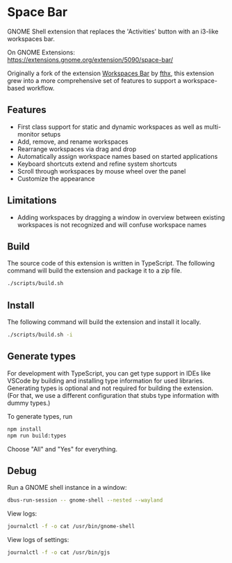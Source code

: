 # Space Bar

GNOME Shell extension that replaces the 'Activities' button with an i3-like workspaces bar.

On GNOME Extensions: https://extensions.gnome.org/extension/5090/space-bar/

Originally a fork of the extension [Workspaces
Bar](https://extensions.gnome.org/extension/3851/workspaces-bar/) by
[fthx](https://extensions.gnome.org/accounts/profile/fthx), this extension grew into a more
comprehensive set of features to support a workspace-based workflow.

## Features

-   First class support for static and dynamic workspaces as well as multi-monitor setups
-   Add, remove, and rename workspaces
-   Rearrange workspaces via drag and drop
-   Automatically assign workspace names based on started applications
-   Keyboard shortcuts extend and refine system shortcuts
-   Scroll through workspaces by mouse wheel over the panel
-   Customize the appearance

## Limitations

-   Adding workspaces by dragging a window in overview between existing workspaces is not recognized
    and will confuse workspace names

## Build

The source code of this extension is written in TypeScript. The following command will build the
extension and package it to a zip file.

```sh
./scripts/build.sh
```

## Install

The following command will build the extension and install it locally.

```sh
./scripts/build.sh -i
```

## Generate types

For development with TypeScript, you can get type support in IDEs like VSCode by building and
installing type information for used libraries. Generating types is optional and not required for
building the extension. (For that, we use a different configuration that stubs type information with
dummy types.)

To generate types, run

```sh
npm install
npm run build:types
```

Choose "All" and "Yes" for everything.

## Debug

Run a GNOME shell instance in a window:
```sh
dbus-run-session -- gnome-shell --nested --wayland
```

View logs:
```sh
journalctl -f -o cat /usr/bin/gnome-shell
```

View logs of settings:
```sh
journalctl -f -o cat /usr/bin/gjs
```
